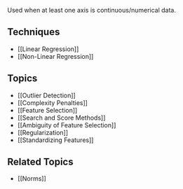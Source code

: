 Used when at least one axis is continuous/numerical data. 
## Techniques
- [[Linear Regression]]
- [[Non-Linear Regression]]
## Topics
- [[Outlier Detection]]
- [[Complexity Penalties]]
- [[Feature Selection]]
- [[Search and Score Methods]]
- [[Ambiguity of Feature Selection]]
- [[Regularization]]
- [[Standardizing Features]]
## Related Topics
- [[Norms]]